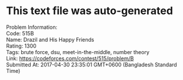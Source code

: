 # This text file was auto-generated  
  
Problem Information:  
Code: 515B  
Name: Drazil and His Happy Friends  
Rating: 1300  
Tags: brute force, dsu, meet-in-the-middle, number theory  
Link: https://codeforces.com/contest/515/problem/B  
Submitted At: 2017-04-30 23:35:01 GMT+0600 (Bangladesh Standard Time)  
